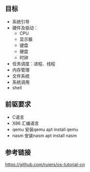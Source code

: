 ## 目标

- 系统引导
- 硬件及驱动：
  - CPU
  - 显示器
  - 键盘
  - 硬盘
  - 时钟
- 任务调度：进程、线程
- 内存管理
- 文件系统
- 系统调用
- shell

## 前驱要求

- C语言
- X86 汇编语言
- qemu
安装qemu
apt install qemu
- nasm
安装nasm
apt install nasm

## 参考链接

https://github.com/ruiers/os-tutorial-cn
